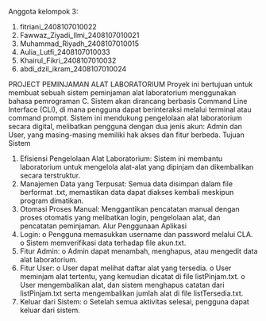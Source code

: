 Anggota kelompok 3:
1. fitriani_2408107010022
2. ⁠Fawwaz_Ziyadi_Ilmi_2408107010021
3. ⁠Muhammad_Riyadh_2408107010015
4. Aulia_Lutfi_2408107010033
5. Khairul_Fikri_2408107010032
6. abdi_dzil_ikram_2408107010024

PROJECT PEMINJAMAN ALAT LABORATORIUM
Proyek ini bertujuan untuk membuat sebuah sistem peminjaman alat laboratorium menggunakan bahasa pemrograman C. Sistem akan dirancang berbasis Command Line Interface (CLI), di mana pengguna dapat berinteraksi melalui terminal atau command prompt. Sistem ini mendukung pengelolaan alat laboratorium secara digital, melibatkan pengguna dengan dua jenis akun: Admin dan User, yang masing-masing memiliki hak akses dan fitur berbeda.
Tujuan Sistem
1.	Efisiensi Pengelolaan Alat Laboratorium:
Sistem ini membantu laboratorium untuk mengelola alat-alat yang dipinjam dan dikembalikan secara terstruktur.
2.	Manajemen Data yang Terpusat:
Semua data disimpan dalam file berformat .txt, memastikan data dapat diakses kembali meskipun program dimatikan.
3.	Otomasi Proses Manual:
Menggantikan pencatatan manual dengan proses otomatis yang melibatkan login, pengelolaan alat, dan pencatatan peminjaman.
Alur Penggunaan Aplikasi
1.	Login:
o	Pengguna memasukkan username dan password melalui CLA.
o	Sistem memverifikasi data terhadap file akun.txt.
2.	Fitur Admin:
o	Admin dapat menambah, menghapus, atau mengedit data alat laboratorium.
3.	Fitur User:
o	User dapat melihat daftar alat yang tersedia.
o	User meminjam alat tertentu, yang kemudian dicatat di file listPinjam.txt.
o	User mengembalikan alat, dan sistem menghapus catatan dari listPinjam.txt serta mengembalikan jumlah alat di file listTersedia.txt.
4.	Keluar dari Sistem:
o	Setelah semua aktivitas selesai, pengguna dapat keluar dari sistem.

